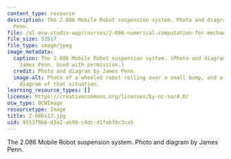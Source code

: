 ```yaml
---
content_type: resource
description: The 2.086 Mobile Robot suspension system. Photo and diagram by James
  Penn.
file: /ol-ocw-studio-app/courses/2-086-numerical-computation-for-mechanical-engineers-spring-2013/955379b6d3a2ab98c4dcd1fabf8c3ca5_2-086s13.jpg
file_size: 53517
file_type: image/jpeg
image_metadata:
  caption: The 2.086 Mobile Robot suspension system. (Photo and diagram courtesy of
    James Penn. Used with permission.)
  credit: Photo and diagram by James Penn.
  image-alt: Photo of a wheeled robot rolling over a small bump, and a force vector
    diagram of that situation.
learning_resource_types: []
license: https://creativecommons.org/licenses/by-nc-sa/4.0/
ocw_type: OCWImage
resourcetype: Image
title: 2-086s13.jpg
uid: 955379b6-d3a2-ab98-c4dc-d1fabf8c3ca5
---
```

The 2.086 Mobile Robot suspension system. Photo and diagram by James Penn.